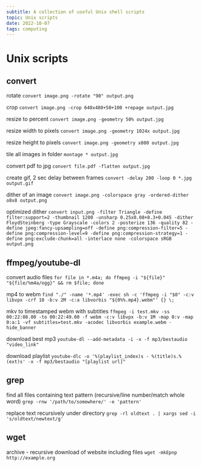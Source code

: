 ```yaml
---
subtitle: A collection of useful Unix shell scripts
topic: Unix scripts
date: 2022-10-07
tags: computing
---
```


# Unix scripts
## convert

rotate
`convert image.png -rotate "90" output.png`

crop
`convert image.png -crop 640x480+50+100 +repage output.jpg`

resize to percent
`convert image.png -geometry 50% output.jpg`

resize width to pixels
`convert image.png -geometry 1024x output.jpg`

resize height to pixels
`convert image.png -geometry x800 output.jpg`

tile all images in folder
`montage * output.jpg`

convert pdf to jpg
`convert file.pdf -flatten output.jpg`

create gif, 2 sec delay between frames
`convert -delay 200 -loop 0 *.jpg output.gif`

dither of an image
`convert image.png -colorspace gray -ordered-dither o8x8 output.png`

optimized dither
`convert input.png -filter Triangle -define filter:support=2 -thumbnail 1200 -unsharp 0.25x0.08+8.3+0.045 -dither FloydSteinberg -type Grayscale -colors 2 -posterize 136 -quality 82 -define jpeg:fancy-upsampling=off -define png:compression-filter=5 -define png:compression-level=9 -define png:compression-strategy=1 -define png:exclude-chunk=all -interlace none -colorspace sRGB output.png`

## ffmpeg/youtube-dl

convert audio files
`for file in *.m4a; do ffmpeg -i "${file}" "${file/%m4a/ogg}" && rm $file; done`

mp4 to webm
`find "./" -name '*.mp4' -exec sh -c 'ffmpeg -i "$0" -c:v libvpx -crf 10 -b:v 2M -c:a libvorbis "${0%%.mp4}.webm"' {} \;`

mkv to timestamped webm with subtitles
`ffmpeg -i test.mkv -ss 00:22:08.00 -to 00:22:49.00 -f webm -c:v libvpx -b:v 1M -map 0:v -map 0:a:1 -vf subtitles=test.mkv -acodec libvorbis example.webm -hide_banner`

download best mp3
`youtube-dl --add-metadata -i -x -f mp3/bestaudio "video_link"`

download playlist
`youtube-dlc -o '%(playlist_index)s - %(title)s.%(ext)s' -x -f mp3/bestaudio "[playlist url]"`

## grep

find all files containing text pattern (recursive/line number/match whole word)
`grep -rnw '/path/to/somewhere/' -e 'pattern'`

replace text recursively under directory
`grep -rl oldtext . | xargs sed -i 's/oldtext/newtext/g'`

## wget

archive - recursive download of website including files
`wget -mkEpnp http://example.org`